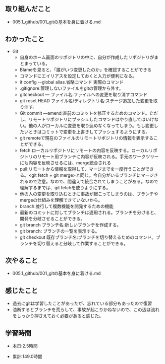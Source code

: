 ## 取り組んだこと
- 005.1_github/001_gitの基本を身に着ける.md

 
## わかったこと
- Git
   - 自身のホーム画面のリポジトリの中に、自分が作成したリポジトリがまとまっている。
   - Blameを見ると、「誰がいつ変更したのか」を確認することができる
   - コマンドにエイリアスを設定しておくと入力が便利になる。
   - it config --global alias.省略コマンド 実際のコマンド
   - .gitignore:管理しないファイルをgitの管理から外す。
   - gitcheckout — ファイル名:ファイルへの変更を取り消すコマンド
   - git reset HEAD ファイル名/ディレクトリ名:ステージ追加した変更を取り消す。
   - Git commit —amend:直前のコミットを修正するためのコマンド。ただし、リモートリポジトリにプッシュしたコマンドはやり直してはいけない。他の人がローカルに変更を取り込めなくなってしまう。もし変更したいときはコミットで変更を上書きしてプッシュするようにする。
   - git remoteで現在のファイルのリモートリポジトリの情報を表示することができる。
   - fetch:ローカルリポジトリにリモートの内容を反映する。ローカルリポジトリのリモート用ブランチに内容が反映される。手元のワークツリーにも内容を反映させるには、merge統合される
   - pull:リモートから情報を取得して、マージまでを一度行うことができる。<git fetch + git merge>と同じ。今自分がいるブランチにマージされるので注意。なので、間違えて統合されてしまうことがある。なので理解するまでは、git fetchを使うようにする。
   - 他の人の変更を取り込むときに事故が起こってしまうのは、ブランチやmergeの仕組みを理解できていないから。
   - branch:並行して複数機能を開発するための機能
   - 最新のコミットに対してブランチは適用される。ブランチを分けると、開発を分岐させることができる。
   - git branch ブランチ名:新しいブランチを作成する。
   - git branch: ブランチの一覧を表示する。
   - git checkout 既存ブランチ名:ブランチを切り替えるためのコマンド。ブランチを切り替えると分岐して作業することができる。


## 次やること
- 005.1_github/001_gitの基本を身に着ける.md
 

## 感じたこと
- 過去にgitは学習したことがあったが、忘れている部分もあったので復習
- 油断するとブランチを荒らして、事故が起こりかねないので、この辺は流れをしっかり押さえておく必要があると感じた。


## 学習時間
- 本日:2.5時間

- 累計:149.0時間
